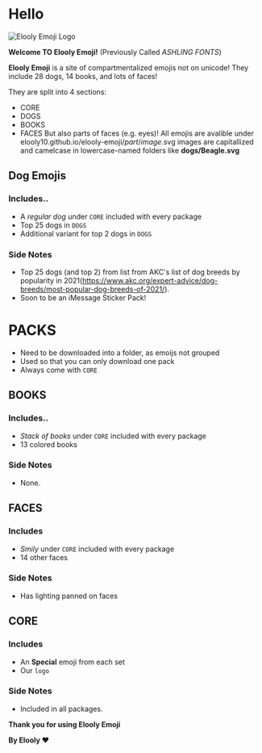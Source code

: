 # Hello

![Elooly Emoji Logo](https://elooly10.github.io/Elooly-Emoji/core/Logo.svg)

__Welcome TO Elooly Emoji!__ (Previously Called _ASHLING FONTS_)

__Elooly Emoji__ is a site of compartmentalized emojis not on unicode! They include 28 dogs, 14 books, and lots of faces!

They are split into 4 sections:
*  CORE
*  DOGS
*  BOOKS
*  FACES
But also parts of faces (e.g. eyes)!
All emojis are avalible under elooly10.github.io/elooly-emoji/_part_/_image_.svg
images are capitallized and camelcase in lowercase-named folders like __dogs/Beagle.svg__
## Dog Emojis
### Includes..
* A _regular dog_ under `CORE` included with every package
* Top 25 dogs in `DOGS`
* Additional variant for top 2 dogs in `DOGS`
### Side Notes
* Top 25 dogs (and top 2) from list from AKC's list of dog breeds by popularity in 2021(https://www.akc.org/expert-advice/dog-breeds/most-popular-dog-breeds-of-2021/).
* Soon to be an iMessage Sticker Pack!

# PACKS
* Need to be downloaded into a folder, as emoijs not grouped
* Used so that you can only download one pack
* Always come with `CORE`

## BOOKS
### Includes..
* _Stack of books_ under `CORE` included with every package
* 13 colored books
### Side Notes
* None.

## FACES
### Includes
* _Smily_ under `CORE` included with every package
* 14 other faces
### Side Notes
* Has lighting panned on faces

## CORE
### Includes
* An __Special__ emoji from each set
* Our `logo`
### Side Notes
* Included in all packages.

__Thank you for using Elooly Emoji__

__By Elooly ❤️__
